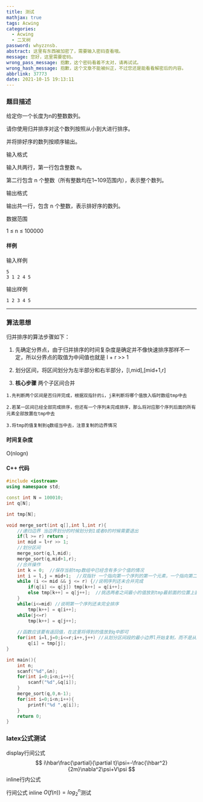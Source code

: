 ```yaml
---
title: 测试
mathjax: true
tags: Acwing
categories:
  - Acwing
  - 二叉树
password: whyzznsb.
abstract: 这里有东西被加密了，需要输入密码查看哦。
message: 您好，这里需要密码。
wrong_pass_message: 抱歉，这个密码看着不太对，请再试试。
wrong_hash_message: 抱歉，这个文章不能被纠正，不过您还是能看看解密后的内容。
abbrlink: 37773
date: 2021-10-15 19:13:11
---
```


### 题目描述

给定你一个长度为n的整数数列。

请你使用归并排序对这个数列按照从小到大进行排序。

并将排好序的数列按顺序输出。
<!--more-->

输入格式

输入共两行，第一行包含整数 n。

第二行包含 n 个整数（所有整数均在1~109范围内），表示整个数列。

输出格式

输出共一行，包含 n 个整数，表示排好序的数列。

数据范围

1 ≤ n ≤ 100000


#### 样例

输入样例
```
5
3 1 2 4 5
```
输出样例

```
1 2 3 4 5
```

----------

### 算法思想

归并排序的算法步骤如下：

1. 先确定分界点，由于归并排序的时间复杂度是确定并不像快速排序那样不一定，所以分界点的取值为中间值也就是 l + r  >> 1

2. 划分区间，将区间划分为左半部分和右半部分，[l,mid],[mid+1,r]

3. **核心步骤** 两个子区间合并

```
1.先判断两个区间是否归并完成，根据双指针的i，j来判断将哪个值放入临时数组tmp中去

2.若某一区间已经全部完成排序，但还有一个序列未完成排序，那么将对应那个序列后面的所有元素全部放置在tmp中去

3.将tmp的值复制到q数组当中去，注意复制的边界情况
```

#### 时间复杂度

O(nlogn)

#### C++ 代码
```c++
#include <iostream>
using namespace std;

const int N = 100010;
int q[N];

int tmp[N];

void merge_sort(int q[],int l,int r){
    //递归边界 当边界划分的时候划分到1或者0的时候需要退出
    if(l >= r) return ;  
    int mid = l+r >> 1;
    //划分区间 
    merge_sort(q,l,mid);
    merge_sort(q,mid+1,r);
    //合并操作
    int k = 0;  //保存当前tmp数组中已经含有多少个值的情况
    int i = l,j = mid+1;  //双指针 一个指向第一个序列的第一个元素，一个指向第二个序列的第一个元素
    while (i <= mid && j <= r) {//说明序列还未合并完成
        if(q[i] <= q[j]) tmp[k++] = q[i++]; 
        else tmp[k++] = q[j++];  //挑选两者之间最小的值放到tmp最前面的位置上面去
    }
    while(i<=mid) //说明第一个序列还未完全排序
        tmp[k++] = q[i++];
    while(j<=r) 
        tmp[k++] = q[j++];
        
    //函数应该要有返回值，在这里将得到的值放到q中即可
    for(int i=l,j=0;i<=r;i++,j++) //从划分区间段的最小边界l开始复制，而不是从i=0开始，应该从区间角度来看问题
        q[i] = tmp[j];
}

int main(){
    int n;
    scanf("%d",&n);
    for(int i=0;i<n;i++){
        scanf("%d",&q[i]);
    }
    merge_sort(q,0,n-1);
    for(int i=0;i<n;i++){
        printf("%d ",q[i]);
    }
    return 0;
}
```

### latex公式测试

display行间公式
$$
i\hbar\frac{\partial}{\partial t}\psi=-\frac{\hbar^2}{2m}\nabla^2\psi+V\psi
$$
inline行内公式

行间公式 inline $O(f(n))=log_2^{n}$测试

